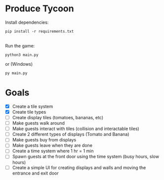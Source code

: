 # Produce Tycoon

Install dependencies:
```
pip install -r requirements.txt
```
<br/>
Run the game:

```
python3 main.py
```
or  (Windows)
```
py main.py
```

# Goals

- [X] Create a tile system
- [X] Create tile types
- [ ] Create display tiles (tomatoes, bananas, etc)
- [ ] Make guests walk around
- [ ] Make guests interact with tiles (collision and interactable tiles)
- [ ] Create 2 different types of displays (Tomato and Banana)
- [ ] Make guests buy from displays
- [ ] Make guests leave when they are done
- [ ] Create a time system where 1 hr = 1 min
- [ ] Spawn guests at the front door using the time system (busy hours, slow hours)
- [ ] Create a simple UI for creating displays and walls and moving the entrance and exit door